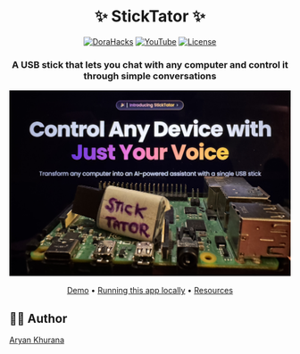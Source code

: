 <div align="center">

# ✨ StickTator ✨

[![DoraHacks](https://img.shields.io/badge/DoraHacks-Participant-blue?style=for-the-badge)](https://dorahacks.io/)
[![YouTube](https://img.shields.io/badge/YouTube-Video-red?style=for-the-badge)](https://youtube.com/)
[![License](https://img.shields.io/badge/license-MIT-green?style=for-the-badge)](LICENSE)

### A USB stick that lets you chat with any computer and control it through simple conversations

![Cover Image](./assets/cover.JPG)

<div align="center">
    <p>
        <a href="CONTRIBUTING.md">Demo</a> •
        <a href="./docs/running-locally.md">Running this app locally</a> •
        <a href="./docs/resources.md">Resources</a> 
    </p>
</div>

</div>

## 👨‍💻 Author

[Aryan Khurana](https://github.com/AryanK1511)
